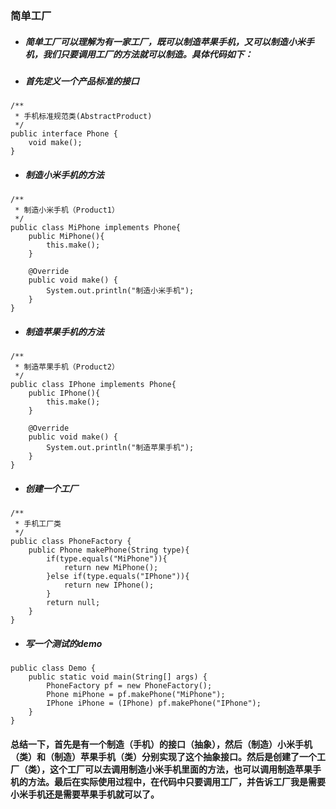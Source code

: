 ### 简单工厂  
* ##### 简单工厂可以理解为有一家工厂，既可以制造苹果手机，又可以制造小米手机，我们只要调用工厂的方法就可以制造。具体代码如下：  
* ##### 首先定义一个产品标准的接口
```
/**
 * 手机标准规范类(AbstractProduct)
 */
public interface Phone {
	void make();
}
```
* ##### 制造小米手机的方法  
```
/**
 * 制造小米手机（Product1）
 */
public class MiPhone implements Phone{
	public MiPhone(){
		this.make();
	}
	
	@Override
	public void make() {
		System.out.println("制造小米手机");
	}
}
```
* ##### 制造苹果手机的方法 
```
/**
 * 制造苹果手机（Product2）
 */
public class IPhone implements Phone{
	public IPhone(){
		this.make();
	}
	
	@Override
	public void make() {
		System.out.println("制造苹果手机");
	}
}
```
* ##### 创建一个工厂
```
/**
 * 手机工厂类
 */
public class PhoneFactory {
	public Phone makePhone(String type){
		if(type.equals("MiPhone")){
			return new MiPhone();
		}else if(type.equals("IPhone")){
			return new IPhone();
		}
		return null;
	}
}
```
* ##### 写一个测试的demo
```
public class Demo {
	public static void main(String[] args) {
		PhoneFactory pf = new PhoneFactory();
		Phone miPhone = pf.makePhone("MiPhone");
		IPhone iPhone = (IPhone) pf.makePhone("IPhone");
	}
}
```
#### 总结一下，首先是有一个制造（手机）的接口（抽象），然后（制造）小米手机（类）和（制造）苹果手机（类）分别实现了这个抽象接口。然后是创建了一个工厂（类），这个工厂可以去调用制造小米手机里面的方法，也可以调用制造苹果手机的方法。最后在实际使用过程中，在代码中只要调用工厂，并告诉工厂我是需要小米手机还是需要苹果手机就可以了。
